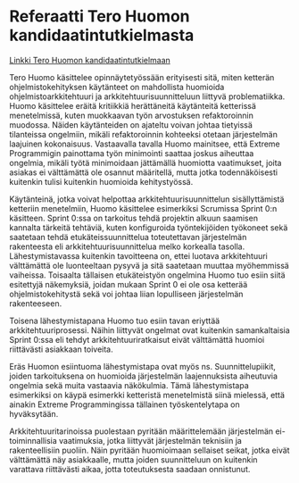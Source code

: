 # Referaatti Tero Huomon kandidaatintutkielmasta

[Linkki Tero Huomon kandidaatintutkielmaan](https://www.cs.helsinki.fi/u/mluukkai/ohtu/huomo-kandi.pdf)

Tero Huomo käsittelee opinnäytetyössään erityisesti sitä, miten ketterän ohjelmistokehityksen käytänteet on mahdollista huomioida ohjelmistoarkkitehtuuri ja arkkitehtuurisuunnitteluun liittyvä problematiikka. Huomo käsittelee eräitä kritiikkiä herättäneitä käytänteitä ketterissä menetelmissä, kuten muokkaavan työn arvostuksen refaktoroinnin muodossa. Näiden käytänteiden on ajateltu voivan johtaa tietyissä tilanteissa ongelmiin, mikäli refaktoroinnin kohteeksi otetaan järjestelmän laajuinen kokonaisuus. Vastaavalla tavalla Huomo mainitsee, että Extreme Programmigin painottama työn minimointi saattaa joskus aiheuttaa ongelmia, mikäli työtä minimoidaan jättämällä huomiotta vaatimukset, joita asiakas ei välttämättä ole osannut määritellä, mutta jotka todennäköisesti kuitenkin tulisi kuitenkin huomioida kehitystyössä.

Käytänteinä, jotka voivat helpottaa arkkitehtuurisuunnittelun sisällyttämistä ketteriin menetelmiin, Huomo käsittelee esimerkiksi Scrumissa Sprint 0:n käsitteen. Sprint 0:ssa on tarkoitus tehdä projektin alkuun saamisen kannalta tärkeitä tehtäviä, kuten konfiguroida työntekijöiden työkoneet sekä saatetaan tehdä etukäteissuunnittelua toteutettavan järjestelmän rakenteesta eli arkkitehtuurisuunnittelua melko korkealla tasolla. Lähestymistavassa kuitenkin tavoitteena on, ettei luotava arkkitehtuuri välttämättä ole luonteeltaan pysyvä ja sitä saatetaan muuttaa myöhemmissä vaiheissa. Toisaalta tällaisen etukäteistyön ongelmina Huomo tuo esiin siitä esitettyjä näkemyksiä, joidan mukaan Sprint 0 ei ole osa ketterää ohjelmistokehitystä sekä voi johtaa liian lopulliseen järjestelmän rakenteeseen.

Toisena lähestymistapana Huomo tuo esiin tavan eriyttää arkkitehtuuriprosessi. Näihin liittyvät ongelmat ovat kuitenkin samankaltaisia Sprint 0:ssa eli tehdyt arkkitehtuuriratkaisut eivät välttämättä huomioi riittävästi asiakkaan toiveita.

Eräs Huomon esiintuoma lähestymistapa ovat myös ns. Suunnittelupiikit, joiden tarkoituksena on huomioida järjestelmän laajennuksista aiheutuvia ongelmia sekä muita vastaavia näkökulmia. Tämä lähestymistapa esimerkiksi on käypä esimerkki ketteristä menetelmistä siinä mielessä, että ainakin Extreme Programmingissa tällainen työskentelytapa on hyväksytään.

Arkkitehtuuritarinoissa puolestaan pyritään määrittelemään järjestelmän ei-toiminnallisia vaatimuksia, jotka liittyvät järjestelmän teknisiin ja rakenteellisiin puoliin. Näin pyritään huomioimaan sellaiset seikat, jotka eivät välttämättä näy asiakkaalle, mutta joiden suunnitteluun on kuitenkin varattava riittävästi aikaa, jotta toteutuksesta saadaan onnistunut. 
